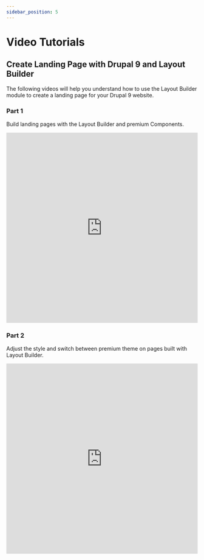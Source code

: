 ```yaml
---
sidebar_position: 5
---
```


# Video Tutorials

## Create Landing Page with Drupal 9 and Layout Builder

The following videos will help you understand how to use the Layout Builder module to create 
a landing page for your Drupal 9 website.

### Part 1

Build landing pages with the Layout Builder and premium Components.

<iframe width="100%" height="500" src="https://www.youtube.com/embed/-jK-gNw6bbM" title="YouTube video player" frameborder="0" allow="accelerometer; autoplay; clipboard-write; encrypted-media; gyroscope; picture-in-picture; fullscreen"></iframe>

### Part 2

Adjust the style and switch between premium theme on pages built with Layout Builder.

<iframe width="100%" height="500" src="https://www.youtube.com/embed/DJpPMDDLTeo" title="YouTube video player" frameborder="0" allow="accelerometer; autoplay; clipboard-write; encrypted-media; gyroscope; picture-in-picture; fullscreen"></iframe>